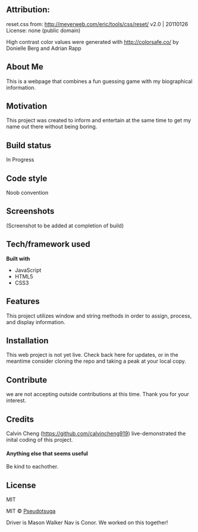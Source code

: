 ## Attribution:
reset.css from:
http://meyerweb.com/eric/tools/css/reset/ 
v2.0 | 20110126
License: none (public domain)

High contrast color values were generated with http://colorsafe.co/ by Donielle Berg and Adrian Rapp 

## About Me 
This is a webpage that combines a fun guessing game with my biographical information.

## Motivation
This project was created to inform and entertain at the same time to get my name out there without being boring.

## Build status
In Progress

## Code style
Noob convention
 
## Screenshots
(Screenshot to be added at completion of build)

## Tech/framework used
<b>Built with</b>
- JavaScript
- HTML5
- CSS3

## Features
This project utilizes window and string methods in order to assign, process, and display information.


## Installation
This web project is not yet live. Check back here for updates, or in the meantime consider cloning the repo and taking a peak at your local copy.

## Contribute
we are not accepting outside contributions at this time. Thank you for your interest.

## Credits
Calvin Cheng (https://github.com/calvincheng919) live-demonstrated the inital coding of this project.

#### Anything else that seems useful
Be kind to eachother.

## License
MIT

MIT © [Pseudotsuga]()

Driver is Mason Walker
Nav is Conor. 
We worked on this together! 